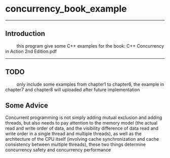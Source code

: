 # concurrency_book_example

***
## Introduction
$\qquad$ this program give some C++ examples for the book: C++ Concurrency in Action 2nd Edition.pdf
***

## TODO
$\qquad$ only include some examples from chapter1 to chapter6, the example in chapter7 and chapter8 will uploaded after future implementation

## Some Advice
Concurrent programming is not simply adding mutual exclusion and adding threads, but also needs to pay attention to the memory model (the actual read and write order of data, and the visibility difference of data read and write order in a single thread and multiple threads), as well as the architecture of the CPU itself (involving cache synchronization and cache consistency between multiple threads), these two things determine concurrency safety and concurrency performance

